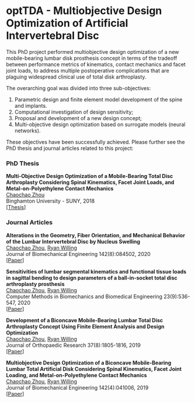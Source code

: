 # optTDA - Multiobjective Design Optimization of Artificial Intervertebral Disc

This PhD project performed multiobjective design optimization of a new mobile-bearing lumbar disk prosthesis concept in terms of the tradeoff between performance metrics of kinematics, contact mechanics and facet joint loads, to address multiple postoperative complications that are plaguing widespread clinical use of total disk arthroplasty.

The overarching goal was divided into three sub-objectives:
1) Parametric design and finite element model development of the spine and implants.
2) Computational investigation of design sensitivity;
3) Proposal and development of a new design concept;
4) Multi-objective design optimization based on surrogate models (neural networks).

These objectives have been successfully achieved. Please further see the PhD thesis and journal articles related to this project:

### PhD Thesis
**Multi-Objective Design Optimization of a Mobile-Bearing Total Disc Arthroplasty Considering Spinal Kinematics, Facet Joint Loads, and Metal-on-Polyethylene Contact Mechanics**  
[Chaochao Zhou](https://scholar.google.com/citations?user=PYcUZ3YAAAAJ&hl=en&authuser=1&oi=ao)  
Binghamton University - SUNY, 2018  
[[Thesis](https://orb.binghamton.edu/dissertation_and_theses/99/)]

### Journal Articles

**Alterations in the Geometry, Fiber Orientation, and Mechanical Behavior of the Lumbar Intervertebral Disc by Nucleus Swelling**  
[Chaochao Zhou](https://scholar.google.com/citations?user=PYcUZ3YAAAAJ&hl=en&authuser=1&oi=ao), [Ryan Willing](https://www.eng.uwo.ca/mechanical/faculty/willing_r/index.html)<br />
Journal of Biomechanical Engineering 142(8):084502, 2020  
[[Paper](https://asmedigitalcollection.asme.org/biomechanical/article-abstract/142/8/084502/1074592/Alterations-in-the-Geometry-Fiber-Orientation-and?redirectedFrom=fulltext)]

**Sensitivities of lumbar segmental kinematics and functional tissue loads in sagittal bending to design parameters of a ball-in-socket total disc arthroplasty prosthesis**  
[Chaochao Zhou](https://scholar.google.com/citations?user=PYcUZ3YAAAAJ&hl=en&authuser=1&oi=ao), [Ryan Willing](https://www.eng.uwo.ca/mechanical/faculty/willing_r/index.html)<br />
Computer Methods in Biomechanics and Biomedical Engineering 23(9):536-547, 2020  
[[Paper](https://www.tandfonline.com/doi/abs/10.1080/10255842.2020.1745783?journalCode=gcmb20)]

**Development of a Biconcave Mobile‐Bearing Lumbar Total Disc Arthroplasty Concept Using Finite Element Analysis and Design Optimization**  
[Chaochao Zhou](https://scholar.google.com/citations?user=PYcUZ3YAAAAJ&hl=en&authuser=1&oi=ao), [Ryan Willing](https://www.eng.uwo.ca/mechanical/faculty/willing_r/index.html)<br />
Journal of Orthopaedic Research 37(8):1805-1816, 2019  
[[Paper](https://onlinelibrary.wiley.com/doi/10.1002/jor.24315)]

**Multiobjective Design Optimization of a Biconcave Mobile-Bearing Lumbar Total Artificial Disk Considering Spinal Kinematics, Facet Joint Loading, and Metal-on-Polyethylene Contact Mechanics**  
[Chaochao Zhou](https://scholar.google.com/citations?user=PYcUZ3YAAAAJ&hl=en&authuser=1&oi=ao), [Ryan Willing](https://www.eng.uwo.ca/mechanical/faculty/willing_r/index.html)<br />
Journal of Biomechanical Engineering 142(4):041006, 2019  
[[Paper](https://asmedigitalcollection.asme.org/biomechanical/article-abstract/142/4/041006/1046996/Multiobjective-Design-Optimization-of-a-Biconcave?redirectedFrom=fulltext)]
